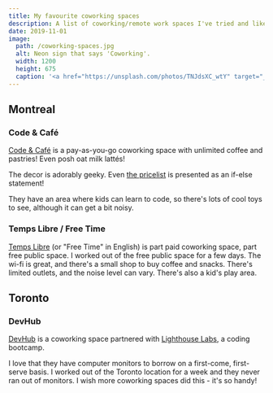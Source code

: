 ```yaml
---
title: My favourite coworking spaces
description: A list of coworking/remote work spaces I've tried and liked.
date: 2019-11-01
image:
  path: /coworking-spaces.jpg
  alt: Neon sign that says 'Coworking'.
  width: 1200
  height: 675
  caption: '<a href="https://unsplash.com/photos/TNJdsXC_wtY" target="_blank" rel="nofollow noopener">Photo by Vladimir Proskurovskiy on Unsplash</a>'
---
```


## Montreal

### Code & Café
[Code & Café](https://www.codecafe.cafe/) is a pay-as-you-go coworking space with unlimited coffee and pastries! Even posh oat milk lattés!

The decor is adorably geeky. Even [the pricelist](https://www.codecafe.cafe/tarifs/) is presented as an if-else statement!

They have an area where kids can learn to code, so there's lots of cool toys to see, although it can get a bit noisy.

### Temps Libre / Free Time
[Temps Libre](https://tempslibre.coop/) (or "Free Time" in English) is part paid coworking space, part free public space. I worked out of the free public space for a few days. The wi-fi is great, and there's a small shop to buy coffee and snacks. There's limited outlets, and the noise level can vary. There's also a kid's play area.

## Toronto

### DevHub
[DevHub](https://www.devhub.ca/) is a coworking space partnered with [Lighthouse Labs](https://www.lighthouselabs.ca/), a coding bootcamp.

I love that they have computer monitors to borrow on a first-come, first-serve basis. I worked out of the Toronto location for a week and they never ran out of monitors. I wish more coworking spaces did this - it's so handy!
